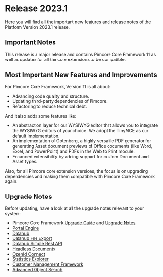 # Release 2023.1

Here you will find all the important new features and release notes of the Platform Version 2023.1 release. 

## Important Notes
This release is a major release and contains Pimcore Core Framework 11 as well as updates for all the core extensions to be compatible. 

## Most Important New Features and Improvements
For Pimcore Core Framework, Version 11 is all about:
- Advancing code quality and structure.
- Updating third-party dependencies of Pimcore.
- Refactoring to reduce technical debt.

And it also adds some features like:
- An abstraction layer for our WYSIWYG editor that allows you to integrate the WYSIWYG editors of your choice.
  We adopt the TinyMCE as our default implementation.
- An implementation of Gotenberg, a highly versatile PDF generator for generating Asset document previews of Office documents (like Word, Excel, and PowerPoint) and PDFs in the Web to Print module.
- Enhanced extensibility by adding support for custom Document and Asset types. 

Also, for all Pimcore core extension versions, the focus is on upgrading dependencies and making them compatible with Pimcore Core Framework again.

## Upgrade Notes

Before updating, have a look at all the upgrade notes relevant to your system: 
- Pimcore Core Framework [Upgrade Guide](https://pimcore.com/docs/platform/Pimcore/Installation_and_Upgrade/Updating_Pimcore/Preparing_for_V11) 
  and [Upgrade Notes](https://pimcore.com/docs/platform/Pimcore/Installation_and_Upgrade/Upgrade_Notes/)
- [Portal Engine](https://pimcore.com/docs/platform/Portal_Engine/Installation/Upgrade#upgrade-to-300)
- [Datahub](https://pimcore.com/docs/platform/Datahub/Installation_and_Upgrade/Upgrade_Notes#160)
- [Datahub File Export](https://pimcore.com/docs/platform/Datahub_File_Export/Installation/Upgrade#upgrade-to-200)
- [Datahub Simple Rest API](https://pimcore.com/docs/platform/Datahub_Simple_Rest/Installation/Upgrade_Notes#v200)
- [Headless Documents](https://pimcore.com/docs/platform/Headless_Documents/Installation/Upgrade#update-to-version-20)
- [OpenId Connect](https://pimcore.com/docs/platform/OpenID_Connect/Upgrade_Notes#110)
- [Statistics Explorer](https://pimcore.com/docs/platform/Statistics_Explorer/Installation_and_Configuration/Upgrade#upgrade-to-200)
- [Customer Management Framework](https://pimcore.com/docs/platform/Customer_Management_Framework/Installation/Update#update-to-version-4)
- [Advanced Object Search](https://pimcore.com/docs/platform/Advanced_Object_Search/Upgrade_Notes)
